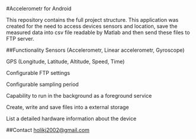 #Accelerometr for Android

This repository contains the full project structure. This application was created for the need to access devices sensors and location,
save the measured data into csv file readable by Matlab and then send these files to FTP server.


##Functionality
Sensors (Accelerometr, Linear accelerometr, Gyroscope) 

GPS (Longitude, Latitude, Altitude, Speed, Time) 

Configurable FTP settings 

Configurable sampling period 

Capability to run in the background as a foreground service 

Create, write and save files into a external storage 

List a detailed hardware information about the device 


##Contact
holikj2002@gmail.com